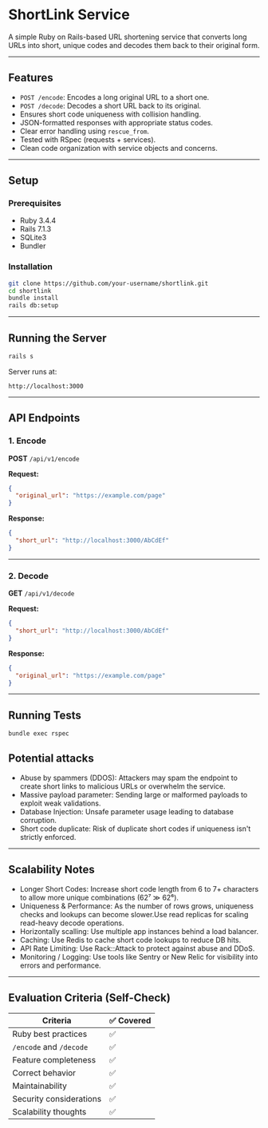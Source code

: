 # ShortLink Service

A simple Ruby on Rails-based URL shortening service that converts long URLs into short, unique codes and decodes them back to their original form.

---

## Features

- `POST /encode`: Encodes a long original URL to a short one.
- `POST /decode`: Decodes a short URL back to its original.
- Ensures short code uniqueness with collision handling.
- JSON-formatted responses with appropriate status codes.
- Clear error handling using `rescue_from`.
- Tested with RSpec (requests + services).
- Clean code organization with service objects and concerns.

---

## Setup

### Prerequisites

- Ruby 3.4.4
- Rails 7.1.3
- SQLite3
- Bundler

### Installation

```bash
git clone https://github.com/your-username/shortlink.git
cd shortlink
bundle install
rails db:setup
```

---

## Running the Server

```bash
rails s
```

Server runs at:

```
http://localhost:3000
```

---

## API Endpoints

### 1. Encode

**POST** `/api/v1/encode`

**Request:**

```json
{
  "original_url": "https://example.com/page"
}
```

**Response:**

```json
{
  "short_url": "http://localhost:3000/AbCdEf"
}
```

---

### 2. Decode

**GET** `/api/v1/decode`

**Request:**

```json
{
  "short_url": "http://localhost:3000/AbCdEf"
}
```

**Response:**

```json
{
  "original_url": "https://example.com/page"
}
```

---

## Running Tests

```bash
bundle exec rspec
```

## Potential attacks

- Abuse by spammers (DDOS): Attackers may spam the endpoint to create short links to malicious URLs or overwhelm the service.
- Massive payload parameter: Sending large or malformed payloads to exploit weak validations.
- Database Injection: Unsafe parameter usage leading to database corruption.
- Short code duplicate: Risk of duplicate short codes if uniqueness isn't strictly enforced.

---

## Scalability Notes

- Longer Short Codes: Increase short code length from 6 to 7+ characters to allow more unique combinations (62⁷ ≫ 62⁶).
- Uniqueness & Performance: As the number of rows grows, uniqueness checks and lookups can become slower.Use read replicas for scaling read-heavy decode operations.
- Horizontally scalling: Use multiple app instances behind a load balancer.
- Caching: Use Redis to cache short code lookups to reduce DB hits.
- API Rate Limiting: Use Rack::Attack to protect against abuse and DDoS.
- Monitoring / Logging: Use tools like Sentry or New Relic for visibility into errors and performance.

---

## Evaluation Criteria (Self-Check)

| Criteria                       | ✅ Covered |
|------------------------------- |-------------|
| Ruby best practices            | ✅          |
| `/encode` and `/decode`        | ✅          |
| Feature completeness           | ✅          |
| Correct behavior               | ✅          |
| Maintainability                | ✅          |
| Security considerations        | ✅          |
| Scalability thoughts           | ✅          |
